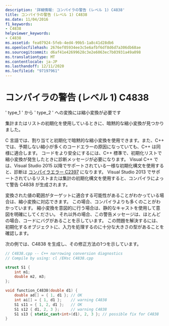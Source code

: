 ```yaml
---
description: '詳細情報: コンパイラの警告 (レベル 1) C4838'
title: コンパイラの警告 (レベル 1) C4838
ms.date: 11/04/2016
f1_keywords:
- C4838
helpviewer_keywords:
- C4838
ms.assetid: fea07924-5feb-4ed4-99b5-1a8c41d28db6
ms.openlocfilehash: 2676ef05934ee3c5e6afbf6df8d6d7a306db68ae
ms.sourcegitcommit: d6af41e42699628c3e2e6063ec7b03931a49a098
ms.translationtype: MT
ms.contentlocale: ja-JP
ms.lasthandoff: 12/11/2020
ms.locfileid: "97197961"
---
```

# <a name="compiler-warning-level-1-c4838"></a>コンパイラの警告 (レベル 1) C4838

' type_1 ' から ' type_2 ' への変換には縮小変換が必要です

集計またはリストの初期化を使用しているときに、暗黙的な縮小変換が見つかりました。

C 言語では、割り当てと初期化で暗黙的な縮小変換を使用できます。また、C++ では、予期しない縮小が多くのコードエラーの原因になっていても、C++ は同様に適合します。 コードをより安全にするには、C++ 標準で、初期化リストで縮小変換が発生したときに診断メッセージが必要になります。 Visual C++ では、Visual Studio 2015 以降でサポートされている一様な初期化構文を使用すると、診断は [コンパイラエラー C2397](../../error-messages/compiler-errors-1/compiler-error-c2397.md) になります。 Visual Studio 2013 でサポートされているリストまたは集計の初期化構文を使用すると、コンパイラによって警告 C4838 が生成されます。

変換された値の範囲がターゲットに適合する可能性があることがわかっている場合は、縮小変換に対応できます。 この場合、コンパイラよりも多くのことがわかっています。 縮小変換を意図的に行う場合は、静的なキャストを使用して意図を明確にしてください。 それ以外の場合、この警告メッセージは、ほとんどの場合、コードにバグがあることを示しています。 この問題を解決するには、初期化するオブジェクトに、入力を処理するのに十分な大きさの型があることを確認します。

次の例では、C4838 を生成し、その修正方法の1つを示しています。

```cpp
// C4838.cpp -- C++ narrowing conversion diagnostics
// Compile by using: cl /EHsc C4838.cpp

struct S1 {
    int m1;
    double m2, m3;
};

void function_C4838(double d1) {
    double ad[] = { 1, d1 }; // OK
    int ai[] = { 1, d1 };    // warning C4838
    S1 s11 = { 1, 2, d1 };   // OK
    S1 s12 { d1, 2, 3 };     // warning C4838
    S1 s13 { static_cast<int>(d1), 2, 3 }; // possible fix for C4838
}
```
